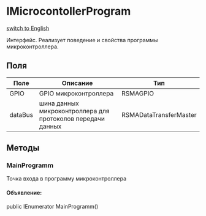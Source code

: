 # IMicrocontollerProgram
[switch to English](/ScriptingAPI/en/Electronics/Microcontrollers/MicrocontrollerInterfaces.cs.md)

Интерфейс. Реализует поведение и свойства программы микроконтроллера.

## Поля
| Поле | Описание | Тип |
|--|--|--|
|GPIO|GPIO микроконтроллера|RSMAGPIO|
|dataBus| шина данных микроконтроллера для протоколов передачи данных|RSMADataTransferMaster|

## Методы

### MainProgramm
Точка входа в программу микроконтроллера
#### Объявление:
public IEnumerator MainProgramm()